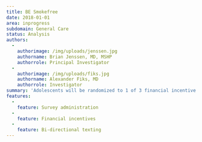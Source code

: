 ```yaml
---
title: BE Smokefree
date: 2018-01-01
area: inprogress
subdomain: General Care
status: Analysis
authors:
  - 
    authorimage: /img/uploads/jenssen.jpg
    authorname: Brian Jenssen, MD, MSHP
    authorrole: Principal Investigator
  - 
    authorimage: /img/uploads/fiks.jpg
    authorname: Alexander Fiks, MD
    authorrole: Investigator
summary: 'Adolescents will be randomized to 1 of 3 financial incentive groups: (1) reward-based, with each adolescent receiving incremental $15-45 payments submitted into a virtual account when program benchmarks for the Quitline are achieved (maximum $150); (2) loss-framed, with $150 deposited into a virtual account, with $15-45 losses deducted from the account for each benchmark not achieved, with withdrawal only allowed at the end of the study; and (3) no financial incentive. The Quitline is funded by the Pennsylvania Department of Health and staffed by trained cessation counselors available 24 hours a day, 7 days a week.'
features:
  - 
    feature: Survey administration
  - 
    feature: Financial incentives
  - 
    feature: Bi-directional texting
---
```


